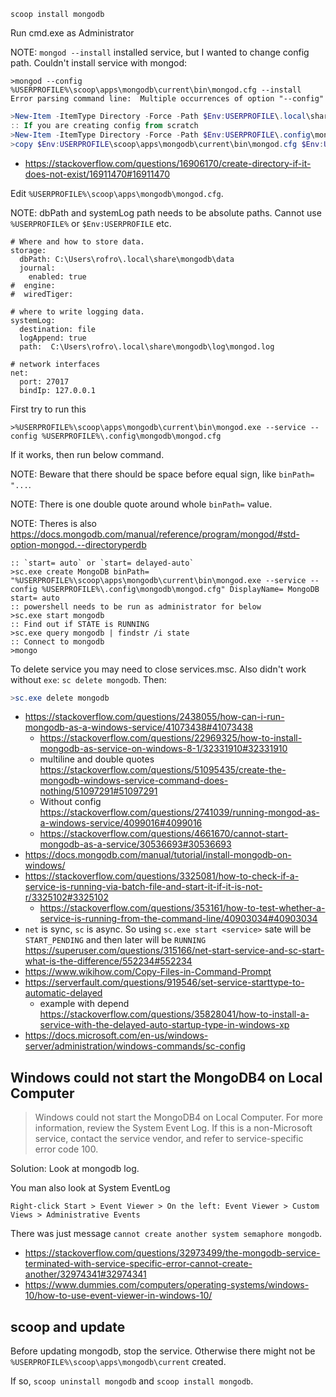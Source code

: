 `scoop install mongodb`

Run cmd.exe as Administrator

NOTE: `mongod --install` installed service, but I wanted to change config path. Couldn't install service with mongod:

```cmd.exe
>mongod --config %USERPROFILE%\scoop\apps\mongodb\current\bin\mongod.cfg --install
Error parsing command line:  Multiple occurrences of option "--config"
```

```powershell
>New-Item -ItemType Directory -Force -Path $Env:USERPROFILE\.local\share\mongodb
:: If you are creating config from scratch
>New-Item -ItemType Directory -Force -Path $Env:USERPROFILE\.config\mongodb
>copy $Env:USERPROFILE\scoop\apps\mongodb\current\bin\mongod.cfg $Env:USERPROFILE\.config\mongodb\mongod.cfg
```

- https://stackoverflow.com/questions/16906170/create-directory-if-it-does-not-exist/16911470#16911470

Edit `%USERPROFILE%\scoop\apps\mongodb\mongod.cfg`.

NOTE: dbPath and systemLog path needs to be absolute paths. Cannot use `%USERPROFILE%` or `$Env:USERPROFILE` etc.

```
# Where and how to store data.
storage:
  dbPath: C:\Users\rofro\.local\share\mongodb\data
  journal:
    enabled: true
#  engine:
#  wiredTiger:

# where to write logging data.
systemLog:
  destination: file
  logAppend: true
  path:  C:\Users\rofro\.local\share\mongodb\log\mongod.log

# network interfaces
net:
  port: 27017
  bindIp: 127.0.0.1
```

First try to run this

```cmd.exe
>%USERPROFILE%\scoop\apps\mongodb\current\bin\mongod.exe --service --config %USERPROFILE%\.config\mongodb\mongod.cfg
```

If it works, then run below command.

NOTE: Beware that there should be space before equal sign, like `binPath= "...`.

NOTE: There is one double quote around whole `binPath=` value.

NOTE: Theres is also https://docs.mongodb.com/manual/reference/program/mongod/#std-option-mongod.--directoryperdb

```
:: `start= auto` or `start= delayed-auto`
>sc.exe create MongoDB binPath= "%USERPROFILE%\scoop\apps\mongodb\current\bin\mongod.exe --service --config %USERPROFILE%\.config\mongodb\mongod.cfg" DisplayName= MongoDB start= auto
:: powershell needs to be run as administrator for below
>sc.exe start mongodb
:: Find out if STATE is RUNNING
>sc.exe query mongodb | findstr /i state
:: Connect to mongodb
>mongo
```

To delete service you may need to close services.msc. Also didn't work without `exe`: `sc delete mongodb`. Then:

```powershell
>sc.exe delete mongodb
```

- https://stackoverflow.com/questions/2438055/how-can-i-run-mongodb-as-a-windows-service/41073438#41073438
  - https://stackoverflow.com/questions/22969325/how-to-install-mongodb-as-service-on-windows-8-1/32331910#32331910
  - multiline and double quotes https://stackoverflow.com/questions/51095435/create-the-mongodb-windows-service-command-does-nothing/51097291#51097291
  - Without config https://stackoverflow.com/questions/2741039/running-mongod-as-a-windows-service/4099016#4099016
  - https://stackoverflow.com/questions/4661670/cannot-start-mongodb-as-a-service/30536693#30536693
- https://docs.mongodb.com/manual/tutorial/install-mongodb-on-windows/
- https://stackoverflow.com/questions/3325081/how-to-check-if-a-service-is-running-via-batch-file-and-start-it-if-it-is-not-r/3325102#3325102
  - https://stackoverflow.com/questions/353161/how-to-test-whether-a-service-is-running-from-the-command-line/40903034#40903034
- `net` is sync, `sc` is async. So using `sc.exe start <service>` sate will be `START_PENDING` and then later will be `RUNNING` https://superuser.com/questions/315166/net-start-service-and-sc-start-what-is-the-difference/552234#552234
- https://www.wikihow.com/Copy-Files-in-Command-Prompt
- https://serverfault.com/questions/919546/set-service-starttype-to-automatic-delayed
  - example with depend https://stackoverflow.com/questions/35828041/how-to-install-a-service-with-the-delayed-auto-startup-type-in-windows-xp
- https://docs.microsoft.com/en-us/windows-server/administration/windows-commands/sc-config

## Windows could not start the MongoDB4 on Local Computer

> Windows could not start the MongoDB4 on Local Computer. For more information, review the System Event Log. If this is a non-Microsoft service, contact the service vendor, and refer to service-specific error code 100.

Solution: Look at mongodb log.

You man also look at System EventLog

`Right-click Start > Event Viewer > On the left: Event Viewer > Custom Views > Administrative Events`

There was just message `cannot create another system semaphore mongodb`.

- https://stackoverflow.com/questions/32973499/the-mongodb-service-terminated-with-service-specific-error-cannot-create-another/32974341#32974341
- https://www.dummies.com/computers/operating-systems/windows-10/how-to-use-event-viewer-in-windows-10/

## scoop and update

Before updating mongodb, stop the service. Otherwise there might not be `%USERPROFILE%\scoop\apps\mongodb\current` created.

If so, `scoop uninstall mongodb` and `scoop install mongodb`.
